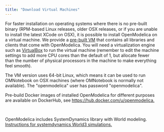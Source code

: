 ```yaml
---
title: "Download Virtual Machines"
---
```

<p>For faster installation on operating systems where there is no pre-built binary (<span style="line-height: 19.7999992370605px;">RPM-based Linux releases,&nbsp;</span>older OSX releases, or if you are unable to install the latest XCode on OSX), it is possible to install OpenModelica on a virtual machine. We provide a <a href="https://build.openmodelica.org/omc/builds/virtual_machines/">pre-built VM</a>&nbsp;that contains all libraries and clients that come with OpenModelica. You will need a virtualization engine such as <a href="https://virtualbox.org">VirtualBox</a>&nbsp;to run the virtual machine (remember to edit the machine settings to add more CPU cores than the default of 1, but allocate fewer than the number of physical processors in the machine to make everything feel smooth).</p>
<p>The VM version uses 64-bit Linux, which means it can be used to run OMNotebook on OSX machines (where OMNotebook is normally not available). The "openmodelica" user has password "openmodelica".</p>
<p>Pre-build Docker images of installed OpenModelica for different purposes are available on DockerHub, see <a class="ext-link" href="https://hub.docker.com/u/openmodelica">https://hub.docker.com/u/openmodelica.</a></p>
<p>&nbsp;</p>
<p>OpenModelica includes SystemDynamics library with World modeling. <a href="images/docs/systemdynamics-world3-simulation-with-openmodelica-131023.pdf">Instructions for systemdynamics World3 simulations.</a></p>